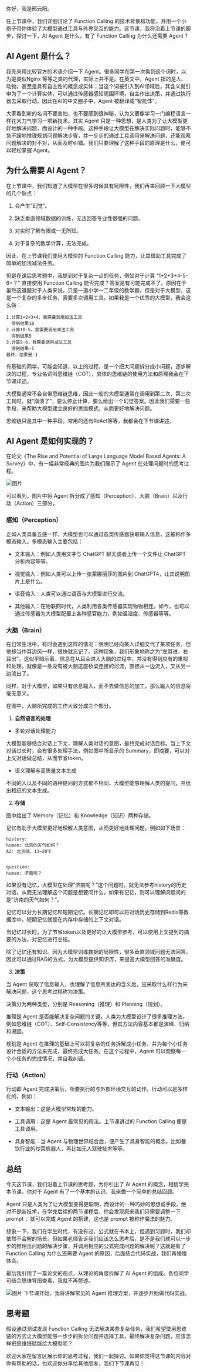 你好，我是邢云阳。


在上节课中，我们详细讨论了 Function Calling 的技术背景和功能，并用一个小例子带你体验了大模型通过工具与外界交互的能力。这节课，我将沿着上节课的脚步，探讨一下，AI Agent 是什么，有了 Function Calling 为什么还需要 Agent？


## AI Agent 是什么？

我先来用比较官方的术语介绍一下 Agent。很多同学在第一次看到这个词时，以为是类似Nginx 等等之类的代理，实际上并不是。在英文中，Agent 指的是人、动物，甚至是具有自主性的概念或实体；当这个词被引入到AI领域后，其含义就引申为了一个计算实体，可以通过传感器感知周围环境，自主作出决策，并通过执行器去采取行动。因此在AI的中文圈子中，Agent 被翻译成“智能体”。


大家看到新的名词不要害怕，也不要感到很神秘，认为又要像学习一门编程语言一样花大力气学习一项新技术。其实 Agent 只是一种思想，是人类为了让大模型更好地解决问题，而设计的一种手段。这种手段让大模型在解决实际问题时，能够不急不躁地推理规划问题解决步骤，并一步步的通过工具调用来解决问题，还能观察问题解决的对不对，从而及时纠错。我们只要理解了这种手段的原理是什么，便可以轻松掌握 Agent。


## 为什么需要 AI Agent？

在上节课中，我们知道了大模型在很多时候具有局限性，我们再来回顾一下大模型的几个缺点：


1. 会产生“幻觉”。

2. 缺乏垂直领域数据的训练，无法回答专业性很强的问题。

3. 对实时了解有限或一无所知。

4. 对于复杂的数学计算，无法完成。


因此，在上节课我们使用大模型的 Function Calling 能力，让其借助工具完成了简单的加法减法任务。


但是在课后思考题中，我提到对于复杂一点的任务，例如对于计算 “1+2+3+4-5-6=？” 直接使用 Function Calling 能否完成？答案是有可能完成不了。原因在于虽然这道题对于人类来说，只是一道小学一二年级的数学题，但是对于大模型，这是一个复杂的多步任务，需要多次调用工具。如果我是一个优秀的大模型，我会这么做：

```plain
1.计算1+2+3+4，我需要调用加法工具
  得到结果10
2.计算10-5，我需要调用减法工具
  得到结果5
3.计算5-6，我需要调用减法工具
  得到结果-1
最终，结果是-1 
```


有基础的同学，可能会知道，以上的过程，是一个把大问题拆分成小问题，逐步解决的过程，专业名词叫思维链（COT），具体的思维链的使用方法和原理我会在下节课详述。


大模型通常不会自带思维链思维，因此一般的大模型通常在调用到第二次、第三次工具时，就“崩溃了”，要么停止计算，要么给出一个幻觉答案。因此我们需要一些手段，来帮助大模型建立良好的思维模式，从而更好地解决问题。


思维链只是其中一种手段，常用的还有ReAct等等，我都会在下节课讲述。


## AI Agent 是如何实现的？


在论文《The Rise and Potential of Large Language Model Based Agents: A Survey》中，有一幅非常经典的图片为我们展示了 Agent 在处理问题时的思考过程。


![图片](https://static001.geekbang.org/resource/image/5e/20/5e8b8393926006193c04aeaefe5a8e20.png?wh=793x471)

可以看到，图片中将 Agent 拆分成了感知（Perception）、大脑（Brain）以及行动（Action）三部分。


### 感知（Perception）

正如人类具备五感一样，大模型也可以通过各类传感器获取输入信息，这被称作多模态输入。多模态输入主要包括：


* 文本输入：例如人类用文字与 ChatGPT 聊天或者上传一个文件让 ChatGPT 分析内容等等。

* 视觉输入：例如人类可以上传一张蒙娜丽莎的图片到 ChatGPT4，让其说明图片上是什么。

* 语音输入：人类可以通过语音与大模型进行交流。

* 其他输入：在物联网时代，人类利用各类传感器实现物物相连。如今，也可以通过传感器为大模型配置上各种感官能力，例如温湿度、传感器等等。


### 大脑（Brain）

在日常生活中，有时会遇到这样的情况：明明已经向某人详细交代了某项任务，但他却当作耳边风一样，很快就忘记了。这种现象，我们形象地称之为“左耳进，右耳出”。这似乎暗示着，信息在从耳朵进入大脑的过程中，并没有得到应有的重视和处理，就像是一条没有被大脑这座桥梁连接的河流，直接从一边流入，又从另一边流出了。


同样，对于大模型，如果只有信息输入，而不去做信息的加工，那么输入的信息将毫无意义。

在图中，大脑所完成的工作大致分成三个部分。


1. **自然语言的处理**


* 多轮对话处理能力

大模型能够结合对话上下文，理解人类对话的意图，最终完成对话目标。当上下文对话过长时，会有很多处理手法，例如图中所显示的 Summary，即摘要，可以对上文对话做总结，从而节省token。


* 语义理解与高质量文本生成

不同的人以及不同的语种提问的方式都不相同，大模型能够理解人类的提问，并给出相应的文本生成。


2. **存储**


图中给出了 Memory（记忆）和 Knowledge（知识）两种存储。


记忆有助于大模型更好地理解人类意图，从而更好地处理问题，例如如下场景：

```plain
history:
human: 北京的天气如何？
AI: 北京晴，13~20℃


question:
human: 济南呢？
```


如果没有记忆，大模型在处理“济南呢？”这个问题时，就无法参考history的历史对话，从而无法理解这个问题是想要问什么。如果有记忆，则可以理解问题问的是“济南的天气如何？”。


记忆可以分为长期记忆和短期记忆。长期记忆即可以将对话历史存储到Redis等数据库中。短期记忆就是在内存中存储的上下文对话。


当记忆过长时，为了节省token以及更好的让大模型参考，可以使用上文提到的摘要的方法，对记忆进行总结。


除了记忆还有知识。因为大模型训练数据的局限性，很多垂直领域问题无法回答。因此可以通过RAG的方式，为大模型提供知识库，来提高大模型回答的准确度。


3. **决策**


当 Agent 获取了信息输入，也理解了信息所表达的含义后，应采取什么样行为来解决问题，这个思考过程称为决策。


决策分为两种类型，分别是 Reasoning（推理）和 Planning（规划）。


推理是 Agent 是否能解决复杂问题的关键。人类为大模型设计了很多推理方法，例如思维链（COT）、Self-Consistency等等，但其方法内容基本都是演绎、归纳和溯因。


规划是 Agent 在推理的基础上可以将复杂的任务拆解成小任务，并为每个小任务设计合适的方法来完成，最终完成大任务。在这个过程中，Agent 可以观察每一个小任务的完成情况，并自我纠错。


### 行动（Action）

行动即 Agent 完成决策后，所要执行的与外部环境交互的动作。行动可以是多样化的，例如：


* 文本输出：这是大模型常规的能力。

* 工具调用：这是 Agent 最常见的用法。上节课讲过的 Function Calling 便是工具调用。

* 具身智能：当 Agent 与物理世界结合后，便产生了具身智能的概念。比如餐饮行业的炒菜机器人，再比如无人驾驶技术等等。


## 总结

今天这节课，我们沿着上节课的思考题，为你引出了 AI Agent 的概念，相信学完本节课，你对于 Agent 有了一个基本的认识。我来做一个简单的总结回顾。


Agent 只是人类为了让大模型变得更聪明，而设计的一种巧妙的思想或手段，绝对不是新技术，在学完后续的两节课程后，你会发现原来我们只需要调整一下 prompt ，就可以完成 Agent 的搭建，这也是 prompt 被称作魔法的魅力。


想象一下，我们在学生时代，有没有过，公式就在书本上，但遇到习题时，我们却依然不会解的场景。但如果老师告诉我们应该怎么思考后，是不是我们就可以一步步的推理出问题的解决步骤，并调用相应的公式完成问题的解决呢？这就是有了 Function Calling 为什么还需要 Agent 的原因，后面结合代码实战，我们再慢慢体会。


最后我引用了一篇论文的观点，从理论的角度拆解了 AI Agent 的组成。各位同学可结合思维导图查看，我就不再赘述。


![图片](https://static001.geekbang.org/resource/image/6e/59/6e87f9684c0c879f0ffe005152562259.png?wh=1920x884)
下节课开始，我将讲解常见的 Agent 推理方案，并逐步开始做代码实战。


## 思考题

假设通过测试发现 Function Calling 无法解决某些复杂任务，我们希望使用思维链的方式让大模型能够一步步的拆分问题并选择工具，最终解决复杂问题，应该怎样把思维链赋能给大模型呢？


欢迎大家在留言区展示你的思考过程，我们一起探讨。如果你觉得这节课的内容对你有帮助的话，也欢迎你分享给其他朋友，我们下节课再见！

